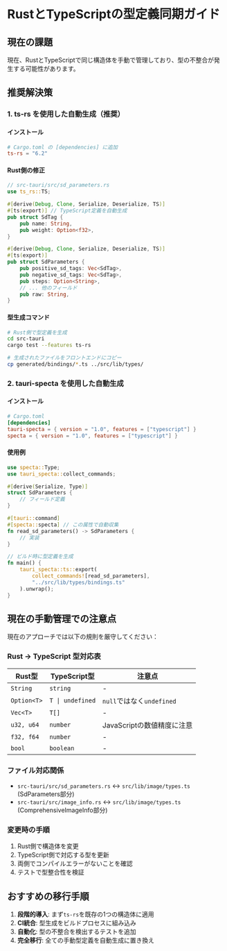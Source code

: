 # RustとTypeScriptの型定義同期ガイド

## 現在の課題
現在、RustとTypeScriptで同じ構造体を手動で管理しており、型の不整合が発生する可能性があります。

## 推奨解決策

### 1. ts-rs を使用した自動生成（推奨）

#### インストール

```toml
# Cargo.toml の [dependencies] に追加
ts-rs = "6.2"
```

#### Rust側の修正

```rust
// src-tauri/src/sd_parameters.rs
use ts_rs::TS;

#[derive(Debug, Clone, Serialize, Deserialize, TS)]
#[ts(export)] // TypeScript定義を自動生成
pub struct SdTag {
    pub name: String,
    pub weight: Option<f32>,
}

#[derive(Debug, Clone, Serialize, Deserialize, TS)]
#[ts(export)]
pub struct SdParameters {
    pub positive_sd_tags: Vec<SdTag>,
    pub negative_sd_tags: Vec<SdTag>,
    pub steps: Option<String>,
    // ... 他のフィールド
    pub raw: String,
}
```

#### 型生成コマンド

```bash
# Rust側で型定義を生成
cd src-tauri
cargo test --features ts-rs

# 生成されたファイルをフロントエンドにコピー
cp generated/bindings/*.ts ../src/lib/types/
```

### 2. tauri-specta を使用した自動生成

#### インストール

```toml
# Cargo.toml
[dependencies] 
tauri-specta = { version = "1.0", features = ["typescript"] }
specta = { version = "1.0", features = ["typescript"] }
```

#### 使用例

```rust
use specta::Type;
use tauri_specta::collect_commands;

#[derive(Serialize, Type)]
struct SdParameters {
    // フィールド定義
}

#[tauri::command]
#[specta::specta] // この属性で自動収集
fn read_sd_parameters() -> SdParameters {
    // 実装
}

// ビルド時に型定義を生成
fn main() {
    tauri_specta::ts::export(
        collect_commands![read_sd_parameters],
        "../src/lib/types/bindings.ts"
    ).unwrap();
}
```

## 現在の手動管理での注意点

現在のアプローチでは以下の規則を厳守してください：

### Rust → TypeScript 型対応表

| Rust型 | TypeScript型 | 注意点 |
|--------|-------------|--------|
| `String` | `string` | - |
| `Option<T>` | `T \| undefined` | `null`ではなく`undefined` |
| `Vec<T>` | `T[]` | - |
| `u32, u64` | `number` | JavaScriptの数値精度に注意 |
| `f32, f64` | `number` | - |
| `bool` | `boolean` | - |

### ファイル対応関係

- `src-tauri/src/sd_parameters.rs` ↔ `src/lib/image/types.ts` (SdParameters部分)
- `src-tauri/src/image_info.rs` ↔ `src/lib/image/types.ts` (ComprehensiveImageInfo部分)

### 変更時の手順

1. Rust側で構造体を変更
2. TypeScript側で対応する型を更新
3. 両側でコンパイルエラーがないことを確認
4. テストで型整合性を検証

## おすすめの移行手順

1. **段階的導入**: まず`ts-rs`を既存の1つの構造体に適用
2. **CI統合**: 型生成をビルドプロセスに組み込み
3. **自動化**: 型の不整合を検出するテストを追加
4. **完全移行**: 全ての手動型定義を自動生成に置き換え